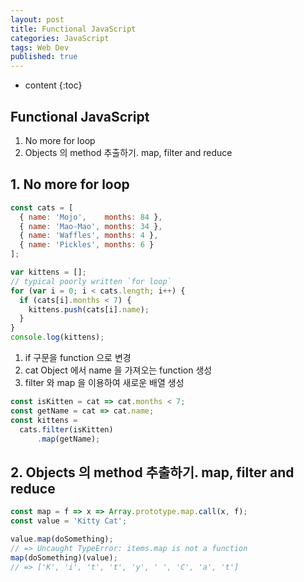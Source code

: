```yaml
---
layout: post
title: Functional JavaScript
categories: JavaScript
tags: Web Dev
published: true
---
```


* content
{:toc}

##  Functional JavaScript
1. No more for loop
2. Objects 의 method 추출하기. map, filter and reduce
 
 

## 1. No more for loop
```js
const cats = [
  { name: 'Mojo',    months: 84 },
  { name: 'Mao-Mao', months: 34 },
  { name: 'Waffles', months: 4 },
  { name: 'Pickles', months: 6 }
];

var kittens = [];
// typical poorly written `for loop`
for (var i = 0; i < cats.length; i++) {
  if (cats[i].months < 7) {
    kittens.push(cats[i].name);
  }
}
console.log(kittens);
```
1. if 구문을 function 으로 변경
2. cat Object 에서 name 을 가져오는 function 생성
3. filter 와 map 을 이용하여 새로운 배열 생성

```js
const isKitten = cat => cat.months < 7;
const getName = cat => cat.name;
const kittens =
  cats.filter(isKitten)
      .map(getName);
```

## 2. Objects 의 method 추출하기. map, filter and reduce
```js
const map = f => x => Array.prototype.map.call(x, f);
const value = 'Kitty Cat';

value.map(doSomething);
// => Uncaught TypeError: items.map is not a function
map(doSomething)(value);
// => ['K', 'i', 't', 't', 'y', ' ', 'C', 'a', 't']
```
